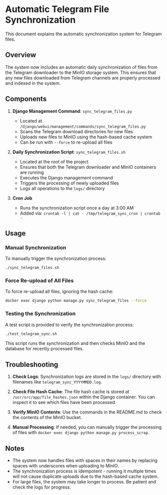 # Automatic Telegram File Synchronization

This document explains the automatic synchronization system for Telegram files.

## Overview

The system now includes an automatic daily synchronization of files from the Telegram downloader to the MinIO storage system. This ensures that any new files downloaded from Telegram channels are properly processed and indexed in the system.

## Components

1. **Django Management Command**: `sync_telegram_files.py`
   - Located at `/django/webui/management/commands/sync_telegram_files.py`
   - Scans the Telegram download directories for new files
   - Uploads new files to MinIO using the hash-based cache system
   - Can be run with `--force` to re-upload all files

2. **Daily Synchronization Script**: `sync_telegram_files.sh`
   - Located at the root of the project
   - Ensures that both the Telegram downloader and MinIO containers are running
   - Executes the Django management command
   - Triggers the processing of newly uploaded files
   - Logs all operations to the `logs/` directory

3. **Cron Job**
   - Runs the synchronization script once a day at 3:00 AM
   - Added via: `crontab -l | cat - /tmp/telegram_sync_cron | crontab -`

## Usage

### Manual Synchronization

To manually trigger the synchronization process:

```bash
./sync_telegram_files.sh
```

### Force Re-upload of All Files

To force re-upload all files, ignoring the hash cache:

```bash
docker exec django python manage.py sync_telegram_files --force
```

### Testing the Synchronization

A test script is provided to verify the synchronization process:

```bash
./test_telegram_sync.sh
```

This script runs the synchronization and then checks MinIO and the database for recently processed files.

## Troubleshooting

1. **Check Logs**: Synchronization logs are stored in the `logs/` directory with filenames like `telegram_sync_YYYYMMDD.log`.

2. **Check File Hash Cache**: The file hash cache is stored at `/usr/src/app/file_hashes.json` within the Django container. You can inspect it to see which files have been processed.

3. **Verify MinIO Contents**: Use the commands in the README.md to check the contents of the MinIO bucket.

4. **Manual Processing**: If needed, you can manually trigger the processing of files with `docker exec django python manage.py process_scrap`.

## Notes

- The system now handles files with spaces in their names by replacing spaces with underscores when uploading to MinIO.
- The synchronization process is idempotent - running it multiple times will not cause duplicate uploads due to the hash-based cache system.
- For large files, the system may take longer to process. Be patient and check the logs for progress.
